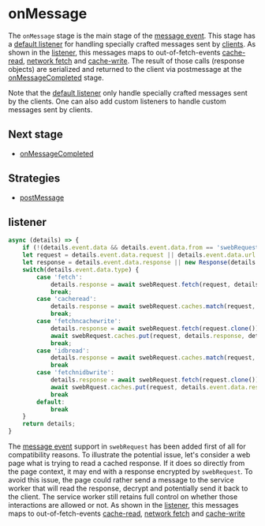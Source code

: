 # onMessage
The `onMessage` stage is the main stage of the [message event](../events/message.md). 
This stage has a [default listener](#listener) for handling specially crafted messages sent by [clients](../utils/swrclient.md). As shown in the [listener](#listener), this messages maps to out-of-fetch-events [cache-read](../stages/onCacheMatch.md#cache-reads-from-other-events), [network fetch](../stages/onFetchRequest.md#network-fetch-from-other-events) and [cache-write](../stages/onCachePut.md#cache-writes-from-other-events). The result of those calls (response objects) are serialized and returned to the client via postmessage at the [onMessageCompleted](onMessageCompleted.md) stage. 

Note that the [default listener](#listener) only handle specially crafted messages sent by the clients. One can also add custom listeners to handle custom messages sent by clients. 

## Next stage
- [onMessageCompleted](onMessageCompleted.md) 

## Strategies
- [postMessage](../strategies/postMessage.md)

## listener
```javascript
async (details) => {
    if (!(details.event.data && details.event.data.from == 'swebRequest')) return details;
    let request = details.event.data.request || details.event.data.url 
    let response = details.event.data.response || new Response(details.event.data.data || details.event.data.body)
    switch(details.event.data.type) {
        case 'fetch':
            details.response = await swebRequest.fetch(request, details.event.data.direct)
            break;
        case 'cacheread':
            details.response = await swebRequest.caches.match(request, details.event.data.cachename)
            break;
        case 'fetchncachewrite':
            details.response = await swebRequest.fetch(request.clone())
            await swebRequest.caches.put(request, details.response, details.event.data.cachename)
            break;
        case 'idbread':
            details.response = await swebRequest.caches.match(request, details.event.data.dbname, 'indexedDB')
            break
        case 'fetchnidbwrite':
            details.response = await swebRequest.fetch(request.clone())
            await swebRquest.caches.put(request, details.event.data.response, details.event.data.dbname, 'indexedDB')
            break				
        default:
            break
    }
    return details;
}
```
The [message event](https://developer.mozilla.org/en-US/docs/Web/API/ServiceWorkerGlobalScope/message_event) support in `swebRequest` has been added first of all for compatibility reasons. To illustrate the potential issue, let's consider a web page what is trying to read a cached response. If it does so directly from the page context, it may end with a response encrypted by `swebRequest`. To avoid this issue, the page could rather send a message to the service worker that will read the response, decrypt and potentially send it back to the client. The service worker still retains full control on whether those interactions are allowed or not. As shown in the [listener](#listener), this messages maps to out-of-fetch-events [cache-read](../stages/onCacheMatch.md#cache-reads-from-other-events), [network fetch](../stages/onFetchRequest.md#network-fetch-from-other-events) and [cache-write](../stages/onCachePut.md#cache-writes-from-other-events)
